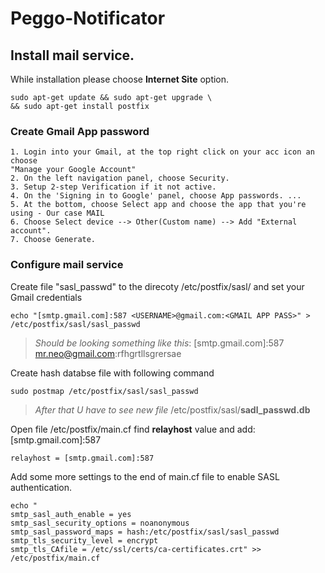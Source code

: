 # Peggo-Notificator
## Install mail service.

While installation please choose **Internet Site** option.
```shell
sudo apt-get update && sudo apt-get upgrade \
&& sudo apt-get install postfix
```
### Create Gmail App password
```
1. Login into your Gmail, at the top right click on your acc icon an choose
"Manage your Google Account" 
2. On the left navigation panel, choose Security.
3. Setup 2-step Verification if it not active.
4. On the 'Signing in to Google' panel, choose App passwords. ... 
5. At the bottom, choose Select app and choose the app that you're using - Our case MAIL
6. Choose Select device --> Other(Custom name) --> Add "External account".
7. Choose Generate.
```
### Configure mail service
Create file "sasl_passwd" to the direcoty /etc/postfix/sasl/ and set your Gmail credentials
```
echo "[smtp.gmail.com]:587 <USERNAME>@gmail.com:<GMAIL APP PASS>" > /etc/postfix/sasl/sasl_passwd
```

>_Should be looking something like this_:  [smtp.gmail.com]:587 mr.neo@gmail.com:rfhgrtllsgrersae


Create hash databse file with following command
```
sudo postmap /etc/postfix/sasl/sasl_passwd
```

> _After that U have to see new file_ /etc/postfix/sasl/**sadl_passwd.db**


Open file /etc/postfix/main.cf find **relayhost** value and add: [smtp.gmail.com]:587
```
relayhost = [smtp.gmail.com]:587
```
Add some more settings to the end of main.cf file to enable SASL authentication.
```
echo " 
smtp_sasl_auth_enable = yes
smtp_sasl_security_options = noanonymous
smtp_sasl_password_maps = hash:/etc/postfix/sasl/sasl_passwd
smtp_tls_security_level = encrypt
smtp_tls_CAfile = /etc/ssl/certs/ca-certificates.crt" >> /etc/postfix/main.cf
```

